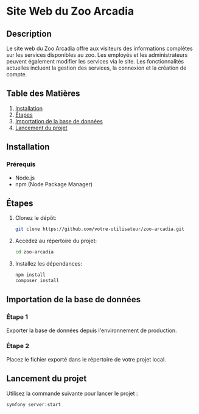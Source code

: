 # Site Web du Zoo Arcadia

## Description
Le site web du Zoo Arcadia offre aux visiteurs des informations complètes sur les services disponibles au zoo. Les employés et les administrateurs peuvent également modifier les services via le site. Les fonctionnalités actuelles incluent la gestion des services, la connexion et la création de compte.

## Table des Matières
1. [Installation](#installation)
2. [Étapes](#etapes)
3. [Importation de la base de données](#BDD)
4. [Lancement du projet](#lancement)

## Installation
### Prérequis
- Node.js
- npm (Node Package Manager)

## Étapes
1. Clonez le dépôt:
    ```bash
    git clone https://github.com/votre-utilisateur/zoo-arcadia.git
    ```
2. Accédez au répertoire du projet:
    ```bash
    cd zoo-arcadia
    ```
3. Installez les dépendances:
    ```bash
    npm install
    composer install
    ```

## Importation de la base de données
### Étape 1
Exporter la base de données depuis l'environnement de production.

### Étape 2
Placez le fichier exporté dans le répertoire de votre projet local. 

## Lancement du projet
Utilisez la commande suivante pour lancer le projet :
```bash
symfony server:start
```
